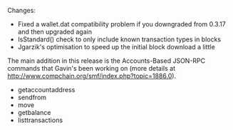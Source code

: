 Changes:
* Fixed a wallet.dat compatibility problem if you downgraded from 0.3.17 and then upgraded again
* IsStandard() check to only include known transaction types in blocks
* Jgarzik's optimisation to speed up the initial block download a little

The main addition in this release is the Accounts-Based JSON-RPC commands that Gavin's been working on (more details at http://www.compchain.org/smf/index.php?topic=1886.0).  
* getaccountaddress
* sendfrom
* move
* getbalance
* listtransactions
